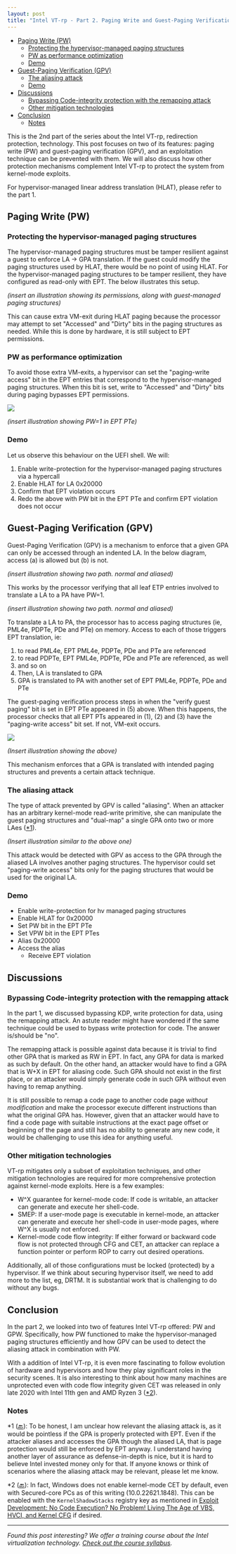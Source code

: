 ```yaml
---
layout: post
title: "Intel VT-rp - Part 2. Paging Write and Guest-Paging Verification"
---
```

- [Paging Write (PW)](#paging-write-pw)
  - [Protecting the hypervisor-managed paging structures](#protecting-the-hypervisor-managed-paging-structures)
  - [PW as performance optimization](#pw-as-performance-optimization)
  - [Demo](#demo)
- [Guest-Paging Verification (GPV)](#guest-paging-verification-gpv)
  - [The aliasing attack](#the-aliasing-attack)
  - [Demo](#demo-1)
- [Discussions](#discussions)
  - [Bypassing Code-integrity protection with the remapping attack](#bypassing-code-integrity-protection-with-the-remapping-attack)
  - [Other mitigation technologies](#other-mitigation-technologies)
- [Conclusion](#conclusion)
  - [Notes](#notes)


This is the 2nd part of the series about the Intel VT-rp, redirection protection, technology. This post focuses on two of its features: paging write (PW) and guest-paging verification (GPV), and an exploitation technique can be prevented with them. We will also discuss how other protection mechanisms complement Intel VT-rp to protect the system from kernel-mode exploits.

For hypervisor-managed linear address translation (HLAT), please refer to the part 1.

## Paging Write (PW)

### Protecting the hypervisor-managed paging structures

The hypervisor-managed paging structures must be tamper resilient against a guest to enforce LA -> GPA translation. If the guest could modify the paging structures used by HLAT, there would be no point of using HLAT. For the hypervisor-managed paging structures to be tamper resilient, they have configured as read-only with EPT. The below illustrates this setup.

_(insert an illustration showing its permissions, along with guest-managed paging structures)_

This can cause extra VM-exit during HLAT paging because the processor may attempt to set "Accessed" and "Dirty" bits in the paging structures as needed. While this is done by hardware, it is still subject to EPT permissions.


### PW as performance optimization

To avoid those extra VM-exits, a hypervisor can set the "paging-write access" bit in the EPT entries that correspond to the hypervisor-managed paging structures. When this bit is set, write to "Accessed" and "Dirty" bits during paging bypasses EPT permissions.

![](/blog/img/posts/2023-06-02/eptpte_format.png)

_(insert illustration showing PW=1 in EPT PTe)_


### Demo

Let us observe this behaviour on the UEFI shell. We will:

1. Enable write-protection for the hypervisor-managed paging structures via a hypercall
2. Enable HLAT for LA 0x20000
3. Confirm that EPT violation occurs
4. Redo the above with PW bit in the EPT PTe and confirm EPT violation does not occur


## Guest-Paging Verification (GPV)

Guest-Paging Verification (GPV) is a mechanism to enforce that a given GPA can only be accessed through an indented LA. In the below diagram, access (a) is allowed but (b) is not.

_(insert illustration showing two path. normal and aliased)_

This works by the processor verifying that all leaf ETP entries involved to translate a LA to a PA have PW=1.

_(insert illustration showing two path. normal and aliased)_

To translate a LA to PA, the processor has to access paging structures (ie, PML4e, PDPTe, PDe and PTe) on memory. Access to each of those triggers EPT translation, ie:
1. to read PML4e, EPT PML4e, PDPTe, PDe and PTe are referenced
2. to read PDPTe, EPT PML4e, PDPTe, PDe and PTe are referenced, as well
3. and so on
4. Then, LA is translated to GPA
5. GPA is translated to PA with another set of EPT PML4e, PDPTe, PDe and PTe

The guest-paging verification process steps in when the "verify guest paging" bit is set in EPT PTe appeared in (5) above. When this happens, the processor checks that all EPT PTs appeared in (1), (2) and (3) have the "paging-write access" bit set. If not, VM-exit occurs.

![](/blog/img/posts/2023-06-02/eptpte_format.png)

_(Insert illustration showing the above)_

This mechanism enforces that a GPA is translated with intended paging structures and prevents a certain attack technique.


### The aliasing attack

The type of attack prevented by GPV is called "aliasing". When an attacker has an arbitrary kernel-mode read-write primitive, she can manipulate the guest paging structures and "dual-map" a single GPA onto two or more LAes (<a name="body1">[*1](#note1)</a>).

_(Insert illustration similar to the above one)_

This attack would be detected with GPV as access to the GPA through the aliased LA involves another paging structures. The hypervisor could set "paging-write access" bits only for the paging structures that would be used for the original LA.


### Demo


- Enable write-protection for hv managed paging structures
- Enable HLAT for 0x20000
- Set PW bit in the EPT PTe
- Set VPW bit in the EPT PTes
- Alias 0x20000
- Access the alias
  - Receive EPT violation


## Discussions

### Bypassing Code-integrity protection with the remapping attack

In the part 1, we discussed bypassing KDP, write protection for data, using the remapping attack. An astute reader might have wondered if the same technique could be used to bypass write protection for code. The answer is/should be "no".

The remapping attack is possible against data because it is trivial to find other GPA that is marked as RW in EPT. In fact, any GPA for data is marked as such by default. On the other hand, an attacker would have to find a GPA that is W+X in EPT for aliasing code. Such GPA should not exist in the first place, or an attacker would simply generate code in such GPA without even having to remap anything.

It is still possible to remap a code page to another code page *without modification* and make the processor execute different instructions than what the original GPA has. However, given that an attacker would have to find a code page with suitable instructions at the exact page offset or beginning of the page and still has no ability to generate any new code, it would be challenging to use this idea for anything useful.


### Other mitigation technologies

VT-rp mitigates only a subset of exploitation techniques, and other mitigation technologies are required for more comprehensive protection against kernel-mode exploits. Here is a few examples:

- W^X guarantee for kernel-mode code: If code is writable, an attacker can generate and execute her shell-code.
- SMEP: If a user-mode page is executable in kernel-mode, an attacker can generate and execute her shell-code in user-mode pages, where W^X is usually not enforced.
- Kernel-mode code flow integrity: If either forward or backward code flow is not protected through CFG and CET, an attacker can replace a function pointer or perform ROP to carry out desired operations.

Additionally, all of those configurations must be locked (protected) by a hypervisor. If we think about securing hypervisor itself, we need to add more to the list, eg, DRTM. It is substantial work that is challenging to do without any bugs.


## Conclusion

In the part 2, we looked into two of features Intel VT-rp offered: PW and GPW. Specifically, how PW functioned to make the hypervisor-managed paging structures efficiently and how GPV can be used to detect the aliasing attack in combination with PW.

With a addition of Intel VT-rp, it is even more fascinating to follow evolution of hardware and hypervisors and how they play significant roles in the security scenes. It is also interesting to think about how many machines are unprotected even with code flow integrity given CET was released in only late 2020 with Intel 11th gen and AMD Ryzen 3 (<a name="body2">[*2](#note2)</a>).


### Notes

<a name="note1">*1</a> ([🔙](#body1)): To be honest, I am unclear how relevant the aliasing attack is, as it would be pointless if the GPA is properly protected with EPT. Even if the attacker aliases and accesses the GPA though the aliased LA, that is page protection would still be enforced by EPT anyway. I understand having another layer of assurance as defense-in-depth is nice, but it is hard to believe Intel invested money only for that. If anyone knows or think of scenarios where the aliasing attack may be relevant, please let me know.

<a name="note2">*2</a> ([🔙](#body2)): In fact, Windows does not enable kernel-mode CET by default, even with Secured-core PCs as of this writing (10.0.22621.1848). This can be enabled with the  `KernelShadowStacks` registry key as mentioned in [Exploit Development: No Code Execution? No Problem! Living The Age of VBS, HVCI, and Kernel CFG](https://connormcgarr.github.io/hvci/) if desired.


----

_Found this post interesting? We offer a training course about the Intel virtualization technology. [Check out the course syllabus](https://tandasat.github.io/)._
